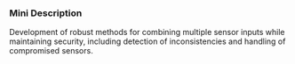 ### Mini Description

Development of robust methods for combining multiple sensor inputs while maintaining security, including detection of inconsistencies and handling of compromised sensors.
